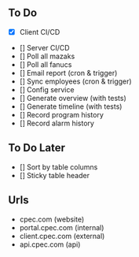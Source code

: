 ## To Do

- [x] Client CI/CD
- [] Server CI/CD
- [] Poll all mazaks
- [] Poll all fanucs
- [] Email report (cron & trigger)
- [] Sync employees (cron & trigger)
- [] Config service
- [] Generate overview (with tests)
- [] Generate timeline (with tests)
- [] Record program history
- [] Record alarm history

## To Do Later

- [] Sort by table columns
- [] Sticky table header

## Urls

- cpec.com (website)
- portal.cpec.com (internal)
- client.cpec.com (external)
- api.cpec.com (api)
